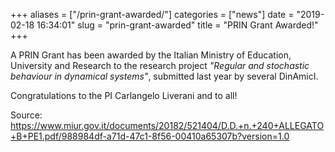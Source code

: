 +++
aliases = ["/prin-grant-awarded/"]
categories = ["news"]
date = "2019-02-18 16:34:01"
slug = "prin-grant-awarded"
title = "PRIN Grant Awarded!"
+++

A PRIN Grant has been awarded by the Italian Ministry of Education,
University and Research to the research project *"Regular and stochastic
behaviour in dynamical systems"*, submitted last year by several
DinAmicI.

Congratulations to the PI Carlangelo Liverani and to all!

Source:
<https://www.miur.gov.it/documents/20182/521404/D.D.+n.+240+ALLEGATO+B+PE1.pdf/988984df-a71d-47c1-8f56-00410a65307b?version=1.0>
